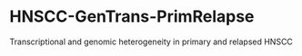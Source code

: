 # HNSCC-GenTrans-PrimRelapse 
Transcriptional and genomic heterogeneity in primary and relapsed HNSCC
